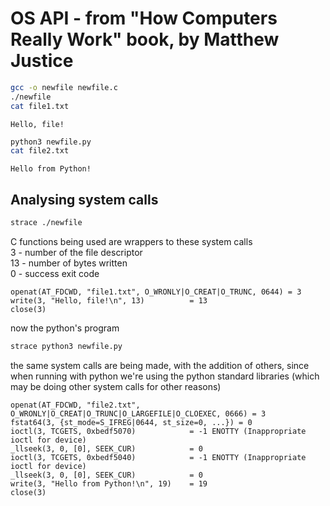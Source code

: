 # OS API - from "How Computers Really Work" book, by Matthew Justice

```bash
gcc -o newfile newfile.c
./newfile
cat file1.txt
```

```
Hello, file!
```

```bash
python3 newfile.py
cat file2.txt
```

```
Hello from Python!
```

## Analysing system calls

```bash
strace ./newfile
```

C functions being used are wrappers to these system calls  
3 - number of the file descriptor  
13 - number of bytes written  
0 - success exit code  
```
openat(AT_FDCWD, "file1.txt", O_WRONLY|O_CREAT|O_TRUNC, 0644) = 3
write(3, "Hello, file!\n", 13)          = 13
close(3)
```

now the python's program

```bash
strace python3 newfile.py
```

the same system calls are being made, with the addition of others, since when running with python we're using the python standard libraries (which may be doing other system calls for other reasons)
```
openat(AT_FDCWD, "file2.txt", O_WRONLY|O_CREAT|O_TRUNC|O_LARGEFILE|O_CLOEXEC, 0666) = 3
fstat64(3, {st_mode=S_IFREG|0644, st_size=0, ...}) = 0
ioctl(3, TCGETS, 0xbedf5070)            = -1 ENOTTY (Inappropriate ioctl for device)
_llseek(3, 0, [0], SEEK_CUR)            = 0
ioctl(3, TCGETS, 0xbedf5040)            = -1 ENOTTY (Inappropriate ioctl for device)
_llseek(3, 0, [0], SEEK_CUR)            = 0
write(3, "Hello from Python!\n", 19)    = 19
close(3)
```
